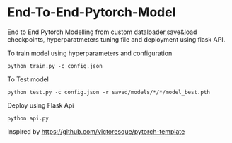 # End-To-End-Pytorch-Model

End to End Pytorch Modelling from custom dataloader,save&load checkpoints, hyperparatmeters tuning file and deployment using flask API.

To train model using hyperparameters and configuration
```
python train.py -c config.json
```
To Test model 
```
python test.py -c config.json -r saved/models/*/*/model_best.pth
```
Deploy using Flask Api
```
python api.py
```
Inspired by https://github.com/victoresque/pytorch-template

